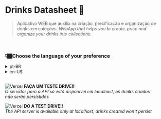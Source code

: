 # Drinks Datasheet 🍹
> Aplicativo WEB que auxilia na criação, precificação e organização de drinks em coleções.
> _WebApp that helps you to create, price and organize your drinks into collections._
<br>

### 👇🏾Choose the language of your preference 
<details>
<summary> pt-BR </summary>
 
## Objetivo 🎯 

Facilitar o controle de custo dos gestores através do acompanhamento no custo na produção dos drinks, ajudando em sua precificação. O app também auxilia na padronização da produção drinks o que reforça um maior senso de unidade dentro da equipe.


## Descrição 📝 

Aplicação Monorepo criada com NodeJS para a construção do servidor REST API que executa comandos CRUD e React para elaboração da interface gráfica para o usuário. 

 
## Tecnologias utilizadas ⚙️ 

NodeJS | React | Typescript | Express | Mongoose 

</details>


<details>
<summary> en-US </summary>

## Goal 🎯 

Help managers with cost control of drinks through monitoring their production cost, making its pricing more accurate. The app also assists with the standardization of the production wich increase the sense of unit within the team.

 
## Description 📝 

Monorepo App created with NodeJS for the REST API server construction wich executes CRUD commands and React for the elaboration of the graphic interface for users. 


## Tools used ⚙️ 

NodeJS | React | Typescript | Express | Mongoose 

</details><br>

![Vercel](https://img.shields.io/badge/vercel-%23000000.svg?style=for-the-badge&logo=vercel&logoColor=white) 
**FAÇA UM TESTE DRIVE!!** <br>
*O servidor para a API só está disponível em localhost, os drinks criados não serão persistidos*<br>

![Vercel](https://img.shields.io/badge/vercel-%23000000.svg?style=for-the-badge&logo=vercel&logoColor=white) 
**DO A TEST DRIVE!!** <br>
*The API server is available only at localhost, drinks created won't persist*

<a href="https://drinks-datasheet-client.vercel.app/">
</a>

